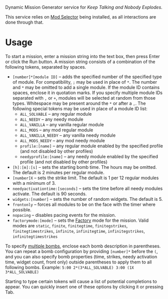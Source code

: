 Dynamic Mission Generator service for _Keep Talking and Nobody Explodes_.

This service relies on [Mod Selector](https://steamcommunity.com/sharedfiles/filedetails/?id=801400247) being installed, as all interactions are done through that.

# Usage

To start a mission, enter a mission string into the text box, then press Enter or click the Run button. A mission string consists of a combination of the following tokens, separated by spaces.

* `[number]*[module ID]` – adds the specified number of the specified type of module. For compatibility, `;` may be used in place of `*`. The number and `*` may be omitted to add a single module. If the module ID contains spaces, enclose it in quotation marks. If you specify multiple module IDs separated with `,` or `+`, modules will be selected at random from those types. Whitespace may be present around the `*` or after a `,`. The following special tokens may be used in place of a module ID list:
  * `ALL_SOLVABLE` – any regular module
  * `ALL_NEEDY` – any needy module
  * `ALL_VANILLA` – any vanilla regular module
  * `ALL_MODS` – any mod regular module
  * `ALL_VANILLA_NEEDY` – any vanilla needy module
  * `ALL_MODS_NEEDY` – any mod needy module
  * `profile:[name]` – any regular module enabled by the specified profile (and not disabled by other profiles)
  * `needyprofile:[name]` – any needy module enabled by the specified profile (and not disabled by other profiles)
* `[h]:[m]:[s]` – sets the starting bomb time. The hours may be omitted. The default is 2 minutes per regular module.
* `[number]X` – sets the strike limit. The default is 1 per 12 regular modules with a minimum of 3.
* `needyactivationtime:[seconds]` – sets the time before all needy modules activate. The default is 90 seconds.
* `widgets:[number]` – sets the number of random widgets. The default is 5.
* `frontonly` – forces all modules to be on the face with the timer where possible.
* `nopacing` – disables pacing events for the mission.
* `factorymode:[mode]` – sets the [Factory](https://steamcommunity.com/sharedfiles/filedetails/?id=1307301431) mode for the mission. Valid modes are `static`, `finite`, `finitegtime`, `finitegstrikes`, `finitegtimestrikes`, `infinite`, `infinitegtime`, `infinitegstrikes`, `infinitegtimestrikes`

To specify [multiple bombs](https://steamcommunity.com/sharedfiles/filedetails/?id=806104225), enclose each bomb description in parentheses. You can repeat a bomb configuration by providing `[number]*` before the `(`, and you can also specify bomb properties (time, strikes, needy activation time, widget count, front only) outside parentheses to apply them to all following bombs. Example: `5:00 2*(3*ALL_SOLVABLE) 3:00 (1X 3*ALL_SOLVABLE)`

Starting to type certain tokens will cause a list of potential completions to appear. You can quickly insert one of these options by clicking it or pressing Tab.
